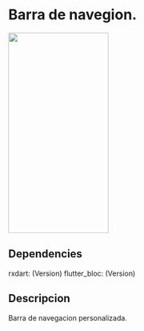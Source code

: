 # Barra de navegion.

<img src="barra_animada.gif" width="200" height="400">

##  Dependencies

  rxdart: (Version)
  flutter_bloc: (Version)

## Descripcion 

Barra de navegacion personalizada. 

